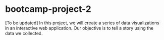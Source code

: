 # bootcamp-project-2
[To be updated] In this project, we will create a series of data visualizations in an interactive web application. Our objective is to tell a story using the data we collected.
